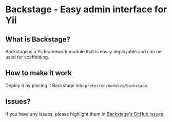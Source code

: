 Backstage - Easy admin interface for Yii
========================================

What is Backstage?
------------------

Backstage is a Yii Framework module that is easily deployable and can be used for scaffolding.


How to make it work
-------------------

Deploy it by placing it Backstage into `protected/modules/backstage`.

Issues?
-------

If you have any issues, please highlight them in [Backstage's GitHub issues](https://github.com/kahwee/backstage/issues).